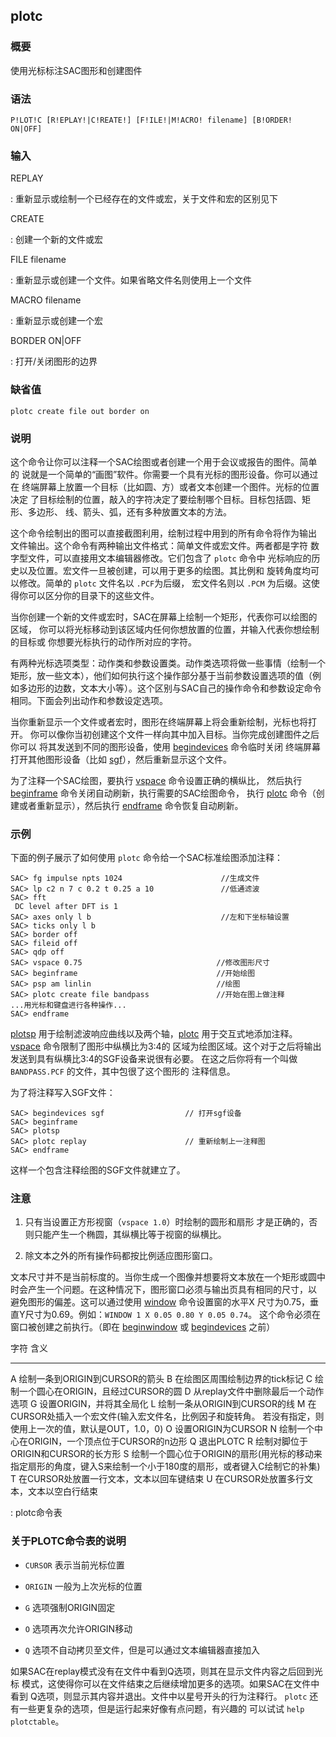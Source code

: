 ## plotc 

### 概要

使用光标标注SAC图形和创建图件

### 语法

``` {.bash}
P!LOT!C [R!EPLAY!|C!REATE!] [F!ILE!|M!ACRO! filename] [B!ORDER! ON|OFF]
```

### 输入

REPLAY

:   重新显示或绘制一个已经存在的文件或宏，关于文件和宏的区别见下

CREATE

:   创建一个新的文件或宏

FILE filename

:   重新显示或创建一个文件。如果省略文件名则使用上一个文件

MACRO filename

:   重新显示或创建一个宏

BORDER ON|OFF

:   打开/关闭图形的边界

### 缺省值

``` {.bash}
plotc create file out border on
```

### 说明

这个命令让你可以注释一个SAC绘图或者创建一个用于会议或报告的图件。简单的
说就是一个简单的“画图”软件。你需要一个具有光标的图形设备。你可以通过在
终端屏幕上放置一个目标（比如圆、方）或者文本创建一个图件。光标的位置决定
了目标绘制的位置，敲入的字符决定了要绘制哪个目标。目标包括圆、矩形、多边形、
线、箭头、弧，还有多种放置文本的方法。

这个命令绘制出的图可以直接截图利用，绘制过程中用到的所有命令将作为输出
文件输出。这个命令有两种输出文件格式：简单文件或宏文件。两者都是字符
数字型文件，可以直接用文本编辑器修改。它们包含了 `plotc` 命令中
光标响应的历史以及位置。宏文件一旦被创建，可以用于更多的绘图。其比例和
旋转角度均可以修改。简单的 `plotc` 文件名以 `.PCF`为后缀， 宏文件名则以
`.PCM` 为后缀。这使得你可以区分你的目录下的这些文件。

当你创建一个新的文件或宏时，SAC在屏幕上绘制一个矩形，代表你可以绘图的区域，
你可以将光标移动到该区域内任何你想放置的位置，并输入代表你想绘制的目标或
你想要光标执行的动作所对应的字符。

有两种光标选项类型：动作类和参数设置类。动作类选项将做一些事情（绘制一个
矩形，放一些文本），他们如何执行这个操作部分基于当前参数设置选项的值（例
如多边形的边数，文本大小等）。这个区别与SAC自己的操作命令和参数设定命令
相同。下面会列出动作和参数设定选项。

当你重新显示一个文件或者宏时，图形在终端屏幕上将会重新绘制，光标也将打开。
你可以像你当初创建这个文件一样向其中加入目标。当你完成创建图件之后你可以
将其发送到不同的图形设备，使用 [begindevices](/commands/begindevices.md)
命令临时关闭 终端屏幕打开其他图形设备（比如
[sgf](/commands/sgf.md)），然后重新显示这个文件。

为了注释一个SAC绘图，要执行 [vspace](/commands/vspace.md)
命令设置正确的横纵比， 然后执行 [beginframe](/commands/beginframe.md)
命令关闭自动刷新，执行需要的SAC绘图命令， 执行
[plotc](/commands/plotc.md) 命令（创建或者重新显示），然后执行
[endframe](/commands/endframe.md) 命令恢复自动刷新。

### 示例

下面的例子展示了如何使用 `plotc` 命令给一个SAC标准绘图添加注释：

``` {.bash}
SAC> fg impulse npts 1024                      //生成文件
SAC> lp c2 n 7 c 0.2 t 0.25 a 10               //低通滤波
SAC> fft
 DC level after DFT is 1
SAC> axes only l b                             //左和下坐标轴设置
SAC> ticks only l b
SAC> border off
SAC> fileid off
SAC> qdp off
SAC> vspace 0.75                              //修改图形尺寸
SAC> beginframe                               //开始绘图
SAC> psp am linlin                            //绘图
SAC> plotc create file bandpass               //开始在图上做注释
...用光标和键盘进行各种操作...
SAC> endframe
```

[plotsp](/commands/plotsp.md)
用于绘制滤波响应曲线以及两个轴，[plotc](/commands/plotc.md)
用于交互式地添加注释。[vspace](/commands/vspace.md)
命令限制了图形中纵横比为3:4的
区域为绘图区域。这个对于之后将输出发送到具有纵横比3:4的SGF设备来说很有必要。
在这之后你将有一个叫做 `BANDPASS.PCF` 的文件，其中包很了这个图形的
注释信息。

为了将注释写入SGF文件：

``` {.bash}
SAC> begindevices sgf                  // 打开sgf设备
SAC> beginframe
SAC> plotsp
SAC> plotc replay                      // 重新绘制上一注释图
SAC> endframe
```

这样一个包含注释绘图的SGF文件就建立了。

### 注意

1.  只有当设置正方形视窗（`vspace 1.0`）时绘制的圆形和扇形
    才是正确的，否则只能产生一个椭圆，其纵横比等于视窗的纵横比。

2.  除文本之外的所有操作码都按比例适应图形窗口。

文本尺寸并不是当前标度的。当你生成一个图像并想要将文本放在一个矩形或圆中
时会产生一个问题。在这种情况下，图形窗口必须与输出页具有相同的尺寸，以
避免图形的偏差。这可以通过使用 [window](/commands/window.md)
命令设置窗的水平X
尺寸为0.75，垂直Y尺寸为0.69。例如：`WINDOW 1 X 0.05 0.80 Y 0.05 0.74`。
这个命令必须在窗口被创建之前执行。（即在
[beginwindow](/commands/beginwindow.md) 或
[begindevices](/commands/begindevices.md) 之前）

  字符   含义
  ------ --------------------------------------------------------------------------------------------------------------------
  A      绘制一条到ORIGIN到CURSOR的箭头
  B      在绘图区周围绘制边界的tick标记
  C      绘制一个圆心在ORIGIN，且经过CURSOR的圆
  D      从replay文件中删除最后一个动作选项
  G      设置ORIGIN，并将其全局化
  L      绘制一条从ORIGIN到CURSOR的线
  M      在CURSOR处插入一个宏文件(输入宏文件名，比例因子和旋转角。 若没有指定，则使用上一次的值，默认是OUT，1.0，0)
  O      设置ORIGIN为CURSOR
  N      绘制一个中心在ORIGIN，一个顶点位于CURSOR的n边形
  Q      退出PLOTC
  R      绘制对脚位于ORIGIN和CURSOR的长方形
  S      绘制一个圆心位于ORIGIN的扇形(用光标的移动来 指定扇形的角度，键入S来绘制一个小于180度的扇形，或者键入C绘制它的补集)
  T      在CURSOR处放置一行文本，文本以回车键结束
  U      在CURSOR处放置多行文本，文本以空白行结束

  : plotc命令表

### 关于PLOTC命令表的说明

-   `CURSOR` 表示当前光标位置

-   `ORIGIN` 一般为上次光标的位置

-   `G` 选项强制ORIGIN固定

-   `O` 选项再次允许ORIGIN移动

-   `Q` 选项不自动拷贝至文件，但是可以通过文本编辑器直接加入

如果SAC在replay模式没有在文件中看到Q选项，则其在显示文件内容之后回到光标
模式，这使得你可以在文件结束之后继续增加更多的选项。如果SAC在文件中看到
Q选项，则显示其内容并退出。文件中以星号开头的行为注释行。 `plotc`
还有一些更复杂的选项，但是运行起来好像有点问题，有兴趣的 可以试试
`help plotctable`。
